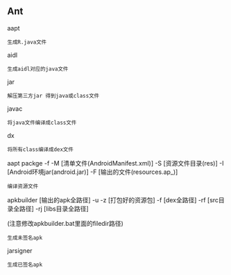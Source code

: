 

## Ant

aapt

	生成R.java文件

aidl

	生成aidl对应的java文件

jar

	解压第三方jar 得到java或class文件

javac

	将java文件编译成class文件

dx

	将所有class编译成dex文件

aapt packge -f -M [清单文件(AndroidManifest.xml)] -S [资源文件目录(res)] -I [Android环境jar(android.jar)] -F [输出的文件(resources.ap_)]

	编译资源文件

apkbuilder [输出的apk全路径] -u -z [打包好的资源包] -f [dex全路径] -rf [src目录全路径] -rj [libs目录全路径]

(注意修改apkbuilder.bat里面的filedir路径)

	生成未签名apk

jarsigner

	生成已签名apk
